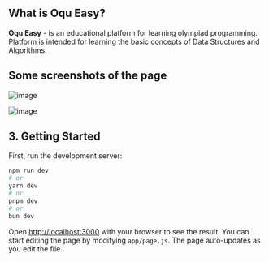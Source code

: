 ## What is Oqu Easy?

**Oqu Easy** - is an educational platform for learning olympiad programming. Platform is intended for learning the basic concepts of Data Structures and Algorithms.

## Some screenshots of the page
![image](https://github.com/user-attachments/assets/4dc28c30-cb22-4dde-85d8-5451e78263ee)

![image](https://github.com/user-attachments/assets/a838e250-4730-458b-8d20-3703bf722237)

## 3. Getting Started

First, run the development server:

```bash
npm run dev
# or
yarn dev
# or
pnpm dev
# or
bun dev
```

Open [http://localhost:3000](http://localhost:3000) with your browser to see the result.
You can start editing the page by modifying `app/page.js`. The page auto-updates as you edit the file.
